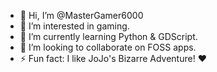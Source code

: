 - 👋 Hi, I’m @MasterGamer6000
- 👀 I’m interested in gaming. 
- 🌱 I’m currently learning Python & GDScript. 
- 💞️ I’m looking to collaborate on FOSS apps.
- ⚡ Fun fact: I like JoJo's Bizarre Adventure! ❤️

<!---
MasterGamer6000/MasterGamer6000 is a ✨ special ✨ repository because its `README.md` (this file) appears on your GitHub profile.
You can click the Preview link to take a look at your changes.
--->
